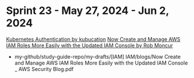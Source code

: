 <h1>Sprint 23 - May 27, 2024 - Jun 2, 2024</h1>

[Kubernetes Authentication by kubucation](https://www.youtube.com/playlist?list=PLShDm2AZYnK22Gqm5UJJ5WlUm48AYhHQ_)
[Now Create and Manage AWS IAM Roles More Easily with the Updated IAM Console by Rob Moncur](https://aws.amazon.com/blogs/security/now-create-and-manage-aws-iam-roles-more-easily-with-the-updated-iam-console/)
- my-github/study-guide-repo/my-drafts/[IAM] IAM/blogs/Now Create and Manage AWS IAM Roles More Easily with the Updated IAM Console _ AWS Security Blog.pdf